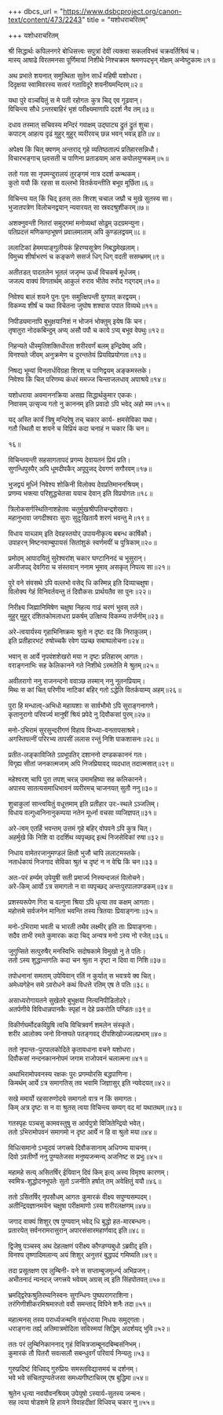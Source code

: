 +++
dbcs_url = "https://www.dsbcproject.org/canon-text/content/473/2243"
title = "यशोधराचरितम्"

+++
यशोधराचरितम् 

श्री सिद्धार्थः कपिलनगरे बोधिसत्त्वः सपुत्रां
देवीं त्यक्त्वा सकलविभवं चक्रवर्तिश्रियं च।  
मास्य् आषाढे विरतमनसा पूर्णिमायां निशीथे 
निश्चक्राम श्रमणपदभृन् मोक्षम् अन्वेष्टुकामः॥१॥

अथ प्रभाते शयनात् समुत्थिता 
सुतेन सार्धं महिषी यशोधरा।  
दिदृक्षया स्वामिवरस्य सत्वरं
गताविदूरे शयनीयमन्दिरम्॥२॥

यथा पुरे वञ्चयितुं स मे पती
रहोगतः कुत्र चिद् एव गूढवान्।  
विचिन्त्य सौधे ऽन्तरबाहिरं भृशं
परीक्ष्यमाणापि ददर्श नैव तम्॥३॥

दधाव तस्मात् सचिवस्य मन्दिरं 
गवाक्षम् उद्घाट्य द्रुतं द्रुतं शुचा।  
कपाटम् आहत्य दृढं मुहुर् मुहुर्
व्यरीरवच् छन्न भवन् भवन्न् इति॥४॥

अपेक्ष्य किं चित् क्वणम् अन्तराद् गृहे 
व्यतिष्ठताल्पं प्रतिहारसन्निधौ।  
विचारभङ्गाच् छ्वसती च पाणिना
प्रताडयाम् आस कपोलयुग्मकम्॥५॥

ततो गता सा नृपमन्दुरालयं
तुरङ्गमं नात्र ददर्श कन्थकम्।  
कुतो ययौ किं रहसा स वल्लभो
वितर्कयन्तीति बभूव मूर्छिता॥६॥

विचिन्त्य यत् किं चिद् इतस् ततः शिरश्
चचाल जघ्रौ च मुखे सुतस्य सा।  
भुजातपत्रेण विलोचनद्वयान्
न्यवारयत् सा स्रवदश्रुशीकरम्॥७॥

अशक्नुवन्ती नितरां समुद्गमां
मनोव्यथां सोढुम् उदग्रमन्युना।  
पतिप्रदत्तं मणिकण्ठभूषणं
प्रवालमालाम् अपि कुण्डलद्वयम्॥८॥

ललाटिकां हेममयाङ्गुलीयकं 
हिरण्यसूत्रेण निबद्धमेखलाम्।  
विमुच्य शीर्षाभरणं च कङ्कणे 
ससर्ज धिग् धिग् वदती ससम्भ्रमम्॥९॥

अतीतडत् पादतलेन भूतलं 
जजृम्भ ऊर्ध्वं विचकर्ष मूर्धजम्।  
जजल्प वाक्यं विगतार्थम् आकुलं 
रुराव भीतेव रुरोद गद्गदम्॥१०॥

निवेश्य बालं शयने पुनः पुनः
समुत्क्षिपन्ती युगपत् करद्वयम्।  
विकम्प्य शीर्षं च यथा विचेतना 
जुघोष शश्वास पपात विव्यथे॥११॥

निपीड्यमानापि बुभुक्षयानिशं
न भोजनं भोक्तुम् इयेष किं चन।  
तृषातुरा नोदकबिन्दुम् अप्य् असौ
पपौ च काये ऽप्य् बभूव वेपथुः॥१२॥

निहन्यते धीस्मृतिशक्तिधीरता
शरीरवर्णं बलम् इन्द्रियेष्व् अपि।  
विनश्यते जीवम् अनुक्रमेण च 
दुरन्ततेयं प्रियविप्रयोगता॥१३॥

निषद्य भूम्यां विनतार्धविग्रहा
शिरश् च पाणिद्वयम् अङ्कमस्तके।  
निवेश्य किं चित् परिणम्य कंधरं
ममज्ज चिन्ताजलधाव् अपाश्रये॥१४॥

यशोधराया अवमाननक्रिया
असह्य सिद्धार्थकुमार एककः।  
निवासम् उत्सृज्य गतो नु काननम् 
इति प्रवादो ऽपि भवेद् अहो मम॥१५॥

यद् अस्ति कार्यं त्रिषु मन्दिरेषु तच्
चकार कार्य- क्षमसेविका यथा।  
गतौ स्थितौ वा शयने च विप्रियं 
कदा चनाहं न चकार किं चन॥

१६॥

विचिन्तयन्ती सहसागतापदं 
प्रगम्य देवायतनं प्रियं प्रति।  
सुगन्धिपुस्पैर् अपि धूमदीपकैर्
अपूपुजद् देवगणं सगौरवम्॥१७॥

भुजद्वयं मूर्ध्नि निवेश्य शोकिनी
विलोक्य देवप्रतिमाननश्रियम्।  
प्रणम्य भक्त्या परिशुद्धचेतसा
ययाच देवान् इति विप्रयोगतः॥१८॥

त्रिलोकसर्गस्थितिनाशहेतवः
चतुर्मुखश्रीपतिचन्द्रशेखराः।  
महानुभावा जगदीश्वराः सुराः
सुदुःखितायै शरणं भवन्तु मे॥१९॥

विधाय याच्ञाम् इति देवहस्तयोर् 
उपायनीकृत्य बबन्ध कार्षिकौ।  
उपाहरन् मिष्टनवाम्बुपायसं
सितांशुकं स्वर्णमयीं च पुत्रिकाम्॥२०॥

प्रमोदम् आपादयितुं सुरेश्वरांश्
चकार घण्टानिनदं च भूसुरान्।  
अजीजपद् देवगिरा च संस्तवान् 
ननाम भूमाव् असकृत् निपत्य सा॥२१॥

पुरे वने संवसथे ऽपि वल्लभो 
वसेद् धि कस्मिन्न् इति दिव्याचक्षुषा।  
विलोक्य गेहं विनिवर्तयन्तु तं 
दिवौकसः प्रार्थयतैव सा पुनः॥२२॥

निरीक्ष्य जिह्मानिमिषेण चक्षुषा
निहत्य गाढं चरणं भुवस् तले।  
मुहुर् मुहुर् दंशितकोमलाधरा 
प्रकर्षम् उत्क्षिप्य विकम्प्य तर्जनीम्॥२३॥

अरे-त्वयार्यस्य गृहाभिनिष्क्रमः
श्रुतो न दृष्टः वद किं निराकुलम्।  
इति प्रतीहारभटं रुषोच्चकै
रवेण पप्रच्छ सबाष्पलोचना॥२४॥

भवान् स आर्ये नृपवंशशेखरो 
मया न दृष्टः प्रतिहारम् आगतः।  
वराङ्गनाभिः सह केलिकानने 
गते निशीथे ऽरमतेति मे श्रुतम्॥२५॥

अवीतरागो ननु राजनन्दनो 
ववाञ्छ तस्मान् ननु नूतनप्रियाम्।  
मिथः स कां चित् परिणीय नाटिकां
बहिर् गतो ऽद्धेति वितर्कयाम्य् अहम्॥२६॥

पुरा हि मन्धात्व्-अभिधो महायशाः
स सार्वभौमो ऽपि सुराङ्गनागणे।  
कृतानुरागो परिवर्ज्य मानुषीं
श्रियं प्रपेदे नु दिवौकसां पुरम्॥२७॥

मनो-ऽभिरामं सुरसुन्दरीगणं
विहाय विन्ध्या-वनतापसाश्रमे।  
अगस्तिपत्नीं परिरभ्य तापसीं
ललास रन्तुं निशि पाकशासनः॥२८॥

प्रतीत-लङ्काविजिते ऽग्रभूपतिर्
दशाननो दण्डककाननं गतः।  
विगृह्य सीतां जनकात्मजाम् अपि 
निजप्रियावद् व्यदधात् तदात्मसात्॥२९॥

महेश्वरश् चापि पुरा तपश् चरन्न्
उमामहिष्या सह कलिकानने।  
अपास्य सातत्यसमाधिभावनं 
व्यरीरमच् चाजनयत् सुतौ ननु॥३०॥

शुचाकुलां सान्त्वयितुं वधूत्तमाम् 
इति प्रतीहार उरः-स्थले ऽञ्जलिम्।  
विधाय वल्गुध्वनिनानुकम्पया
नतेन मूर्ध्ना वचसा व्यजिज्ञपत्॥३१॥

अरे-त्वम् एतर्हि भवन्तम् उत्तमं
गृहे बहिर् वोपवने ऽपि कुत्र चित्।  
अहर्मुखे किं निशि वा ददर्शिथ
व्यपृच्छद् इत्थं निजसेविकां रुषा॥३२॥

निधाय वामेतरजानुमण्डलं
क्षितौ भुजौ चापि ललाटमस्तके।  
नतार्धकायं निजगाद सेविका
श्रुतं च दृष्टं न न वेद्मि किं चन॥३३॥

अतः-परं हर्म्यम् उपेयुषी सती
प्रमार्ज्य निस्यन्दजलं विलोचने।  
अरे-किम् आर्यो ऽत्र समागतो न वा 
व्यपृच्छद् अन्तःपुरपालपण्डकम्॥३४॥

प्रशस्यरूपेण गिरा च वल्गुना
श्रिया ऽपि धृत्या तव कक्षम् आगताः।  
महोत्तमे सर्वजनेन मानिता 
भवन्ति तस्य त्रितयाः प्रियाङ्गनाः॥३५॥

मनो-ऽभिरामा भवती च भारती 
तथैव लक्ष्मीर् इति ताः प्रियाङ्गनाः।  
सदैव ताभी रमते कुमारकः 
कदा चिद् अन्यत्र मनो ऽस्य नो रजेत्॥३६॥

जुगुप्सिते सत्पुरुषैर् मनस्विभिः 
सदोषकामे विमुखो नु ते पतिः।  
ततो ऽस्य शुद्धान्तगतिः कदा चन 
श्रुता न दृष्टा न दिवा वा निशि॥३७॥

तपोधनानां समताम् उपेयिवान् 
रतिं न कुर्यात् स भवत्रये क्व चित्।  
अमेध्यगेहेन समे ऽवरोधने
कथं विधत्ते रतिम् एष ते पतिः॥३८॥

असाध्यरोगायतने सुखेतरे 
बुभुक्षया नित्यनिपीडितोदरे।  
अतर्पणीये विविधान्नपानकैः 
स्पृहां न देहे प्रकरोति पण्डितः॥३९॥

विकीर्णघर्मोदकविप्रुषि त्वचि
विचित्रवर्णं शमलेन संस्कृते।  
शरीर आलोक्य जनो विनश्यते
पतङ्गवद् दीपशिखोज्ज्वलप्रभाम्॥४०॥

ततो नृपान्तः-पुरपालकोदिते
कृतावधाना वचने यशोधरा।  
दिवौकसां नन्दनकाननोपमं 
जगाम राजोपवनं चलात्मना॥४१॥

अथाभिरामोपवनस्य रक्षकः 
पुरः प्रगम्योरसि बद्धपाणिना।  
किमर्थम् आर्ये ऽत्र समागतिस् तव 
भवामि जिज्ञासुर् इति न्यवेदयत्॥४२॥

सखे ममार्यो रहसारुणोदये 
समागतो वात्र न किं समागतः।  
किम् अत्र दृष्टः स न वा श्रुतस् त्वया 
विचिन्त्य सम्यग् वद मां यथातथम्॥४३॥

गतस्पृहः पञ्चसु कामवस्तुषु
स आर्यपुत्रो विजितेन्द्रियो भवेत्।  
ततो ऽभिरामोपवनं समागमो 
न दृष्ट आर्ये न हि वा श्रुतो मया॥४४॥

विधित्समानो ऽभ्युदयं जगत्त्रये 
दिवौकसानाम् अधिगम्य याचनम्।  
दिवो ऽवतीर्णो ननु पुण्यतेजसा
मनुष्यजन्मन्य् अजनिष्ट स प्रभुः॥४५॥

महामहे सत्य् असितर्षिर् ईयिवान्
दिवं किम् इत्य् अस्य विमृश्य कारणम्।  
स्वमित्र-शुद्धोदनभूपतेः सुतो 
ऽजनीति हर्षात् तम् अवेक्षितुं ययौ॥४६॥

ततो ऽसितर्षिर् नृपसौधम् आगतः
कुमारकं वीक्ष्य सपुण्यसम्पदम्।  
अतीन्द्रियज्ञानमयेन चक्षुषा
परीक्षमाणो ऽस्य शरीरलक्षणम्॥४७॥

जगाद वाक्यं शिशुर् एष पुण्यवान्
भवेद् धि बुद्धो हत-मारबन्धनः।  
प्रतारयेत् सर्वनरामरासुरान्
अपारसंसारमहार्णवाद् इति॥४८॥

द्विजेषु पञ्चस्व् अथ देहलक्षणं
परीक्ष्य कौण्डण्यबुधो ऽब्रवीद् इति।  
विनश्य तृष्णादिमलान्य् अयं शिशुर् 
अनुत्तरं बुद्धपदं गमिष्यति॥४९॥

तदा प्रसूतक्षण एव लुम्बिनी-
वने स सप्ताम्बुजमूर्ध्न्य् अभिव्रजन्।  
अभीतनादं न्यनदज् जगत्त्रये
भवेयम् अग्रस् त्व् इति सिंहपोतवत्॥५०॥

भ्रमद्द्विरेफश्रुतिरम्यनिस्वनः
सुगन्धिनः पुष्पपरागराशिना।  
तरंगिणीशीकरमिश्रमारुतो
ववौ समन्ताद् विपिने शनैः तदा॥५१॥

महात्मनस् तस्य परार्ध्यजन्मनि
वसुंधराया निधयः समुद्गताः।  
धराङ्गना तर्ह्य् अतिमात्रमोदिता
सविस्मयां सिद्धिम् अदर्शयद् भुवि॥५२॥

ततः परं लुम्बिनिकाननाद् गृहं
विचित्रजाम्बूनदबिम्बसंनिभम्।  
कुमारकं तौ पितरौ सवत्सलौ
सबन्धुवर्गं परिवार्य निन्यतुः॥५३॥

गुरुप्रदिष्टं विधिवद् गुरुप्रियः 
समस्तविद्यासमयं च दर्शनम्।  
भवे भवे संचितपुण्यतेजसा
समध्यगीष्टाचिरम् एष बुद्धिमा॥५४॥

श्रुतेन धृत्या नवयौवनश्रियम् 
उपेयुषो ऽस्यार्य-सुतस्य जन्मनः।  
सह त्वया षोडशमे हि हायने 
विवाहदीक्षां विधिवच् चकार नु॥५५॥

